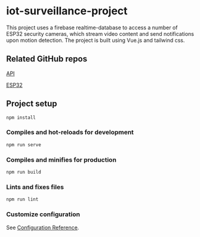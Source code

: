 # iot-surveillance-project

This project uses a firebase realtime-database to access a number of ESP32 security cameras, which stream video content and send notifications upon motion detection. The project is built using Vue.js and tailwind css. 

## Related GitHub repos

[API](https://github.com/fogge1/survelliance-camera-server)

[ESP32](https://github.com/fogge1/surveillance-camera-esp32)

## Project setup
```
npm install
```

### Compiles and hot-reloads for development
```
npm run serve
```

### Compiles and minifies for production
```
npm run build
```

### Lints and fixes files
```
npm run lint
```

### Customize configuration
See [Configuration Reference](https://cli.vuejs.org/config/).
